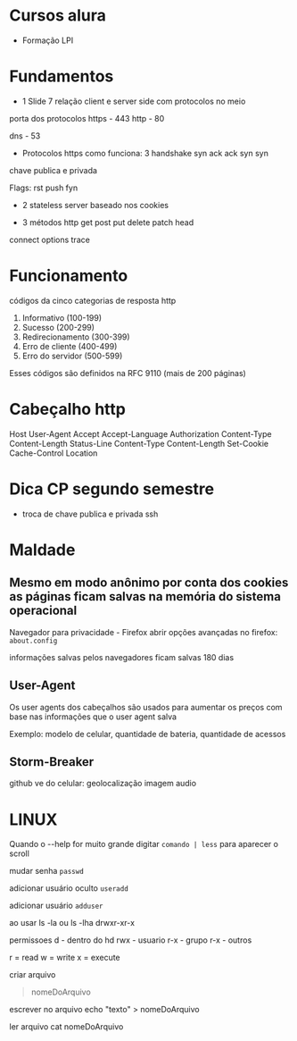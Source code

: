 
# Cursos alura

- Formação LPI

#  Fundamentos

- 1
Slide 7 relação client e server side com protocolos no meio

porta dos protocolos 
https - 443
http - 80

dns - 53

- Protocolos https
como funciona:
3 handshake
syn ack
ack syn
syn

chave publica e privada

Flags: 
rst
push
fyn

- 2
stateless server
baseado nos cookies

- 3
métodos http
get
post
put
delete
patch
head

connect
options
trace

# Funcionamento
códigos da cinco categorias de resposta http

1. Informativo (100-199)
2. Sucesso (200-299)
3. Redirecionamento (300-399)
4. Erro de cliente (400-499)
5. Erro do servidor (500-599)

Esses códigos são definidos na
RFC 9110 (mais de 200 páginas)

# Cabeçalho http

Host
User-Agent
Accept
Accept-Language
Authorization
Content-Type
Content-Length
Status-Line
Content-Type
Content-Length
Set-Cookie
Cache-Control
Location

# Dica CP segundo semestre

- troca de chave publica e privada ssh

# Maldade

## Mesmo em modo anônimo por conta dos cookies as páginas ficam salvas na memória do sistema operacional

Navegador para privacidade - Firefox
abrir opções avançadas no firefox:
``` about.config ```

informações salvas pelos navegadores ficam salvas 180 dias

## User-Agent 
Os user agents dos cabeçalhos são usados para aumentar os preços com base nas informações que o user agent salva

Exemplo: modelo de celular, quantidade de bateria, quantidade de acessos

## Storm-Breaker 
github
ve do celular: 
geolocalização
imagem
audio

# LINUX

Quando o --help for muito grande digitar
``` comando | less ```
para aparecer o scroll

mudar senha
``` passwd ```

adicionar usuário oculto 
``` useradd ```

adicionar usuário
``` adduser ```

ao usar ls -la ou ls -lha
drwxr-xr-x

permissoes
d - dentro do hd
rwx - usuario
r-x - grupo
r-x - outros

r = read
w = write
x = execute

criar arquivo
> nomeDoArquivo

escrever no arquivo
echo "texto" > nomeDoArquivo

ler arquivo
cat nomeDoArquivo
